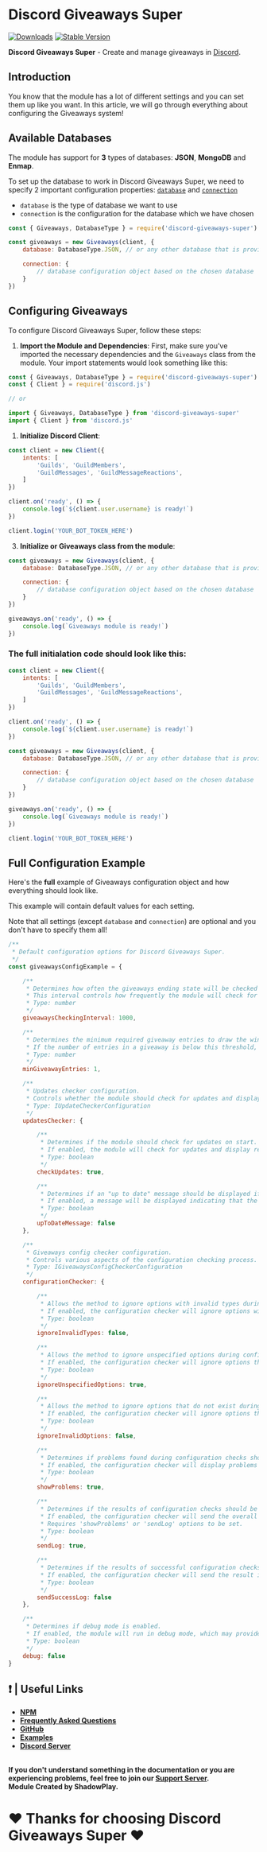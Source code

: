 # Discord Giveaways Super

[![Downloads](https://img.shields.io/npm/dt/discord-giveaways-super?style=for-the-badge)](https://www.npmjs.com/package/discord-giveaways-super)
[![Stable Version](https://img.shields.io/npm/v/discord-giveaways-super?style=for-the-badge)](https://www.npmjs.com/package/discord-giveaways-super)

<b>Discord Giveaways Super</b> - Create and manage giveaways in [Discord](https://old.discordjs.dev/#/).

## Introduction

You know that the module has a lot of different settings and you can set them up like you want. In this article, we will go through everything about configuring the Giveaways system!

## Available Databases

The module has support for **3** types of databases: **__JSON__**, **__MongoDB__** and **__Enmap__**.

To set up the database to work in Discord Giveaways Super, we need to specify 2 important configuration properties: [`database`](https://dgs-docs.js.org/#/docs/main/1.0.0/typedef/IGiveawaysConfiguration%3CTDatabaseType%3E) and [`connection`](https://dgs-docs.js.org/#/docs/main/1.0.0/typedef/IGiveawaysConfiguration%3CTDatabaseType%3E)

- `database` is the type of database we want to use
- `connection` is the configuration for the database which we have chosen

```js
const { Giveaways, DatabaseType } = require('discord-giveaways-super')

const giveaways = new Giveaways(client, {
	database: DatabaseType.JSON, // or any other database that is provided by module: DatabaseType.MONGODB or DatabaseType.ENMAP

	connection: {
		// database configuration object based on the chosen database
	}
})
```

## Configuring Giveaways

To configure Discord Giveaways Super, follow these steps:

1. **Import the Module and Dependencies**:
First, make sure you've imported the necessary dependencies and the `Giveaways` class from the module. Your import statements would look something like this:

```js
const { Giveaways, DatabaseType } = require('discord-giveaways-super')
const { Client } = require('discord.js')

// or

import { Giveaways, DatabaseType } from 'discord-giveaways-super'
import { Client } from 'discord.js'
```

1. **Initialize Discord Client**:

```js
const client = new Client({
    intents: [
        'Guilds', 'GuildMembers',
        'GuildMessages', 'GuildMessageReactions',
    ]
})

client.on('ready', () => {
	console.log(`${client.user.username} is ready!`)
})

client.login('YOUR_BOT_TOKEN_HERE')
```

3. **Initialize or **Giveaways** class from the module**:
```js
const giveaways = new Giveaways(client, {
	database: DatabaseType.JSON, // or any other database that is provided by module

	connection: {
		// database configuration object based on the chosen database
	}
})

giveaways.on('ready', () => {
	console.log(`Giveaways module is ready!`)
})
```

### The full initialation code should look like this:
```js
const client = new Client({
    intents: [
        'Guilds', 'GuildMembers',
        'GuildMessages', 'GuildMessageReactions',
    ]
})

client.on('ready', () => {
	console.log(`${client.user.username} is ready!`)
})

const giveaways = new Giveaways(client, {
	database: DatabaseType.JSON, // or any other database that is provided by module

	connection: {
		// database configuration object based on the chosen database
	}
})

giveaways.on('ready', () => {
	console.log(`Giveaways module is ready!`)
})

client.login('YOUR_BOT_TOKEN_HERE')
```

## Full Configuration Example

Here's the **full** example of Giveaways configuration object and how everything should look like.

This example will contain default values for each setting.

Note that all settings (except `database` and `connection`) are optional and you don't have to specify them all!

```js
/**
 * Default configuration options for Discord Giveaways Super.
 */
const giveawaysConfigExample = {

    /**
     * Determines how often the giveaways ending state will be checked (in ms).
     * This interval controls how frequently the module will check for giveaways that have ended.
     * Type: number
     */
    giveawaysCheckingInterval: 1000,

    /**
     * Determines the minimum required giveaway entries to draw the winner.
     * If the number of entries in a giveaway is below this threshold, a winner will not be drawn.
     * Type: number
     */
    minGiveawayEntries: 1,

    /**
     * Updates checker configuration.
     * Controls whether the module should check for updates and display update-related messages.
     * Type: IUpdateCheckerConfiguration
     */
    updatesChecker: {

        /**
         * Determines if the module should check for updates on start.
         * If enabled, the module will check for updates and display relevant messages.
         * Type: boolean
         */
        checkUpdates: true,

        /**
         * Determines if an "up to date" message should be displayed if the module is already up to date.
         * If enabled, a message will be displayed indicating that the module is up to date.
         * Type: boolean
         */
        upToDateMessage: false
    },

    /**
     * Giveaways config checker configuration.
     * Controls various aspects of the configuration checking process.
     * Type: IGiveawaysConfigCheckerConfiguration
     */
    configurationChecker: {

        /**
         * Allows the method to ignore options with invalid types during configuration checks.
         * If enabled, the configuration checker will ignore options with invalid data types.
         * Type: boolean
         */
        ignoreInvalidTypes: false,

        /**
         * Allows the method to ignore unspecified options during configuration checks.
         * If enabled, the configuration checker will ignore options that are not specified in the configuration.
         * Type: boolean
         */
        ignoreUnspecifiedOptions: true,

        /**
         * Allows the method to ignore options that do not exist during configuration checks.
         * If enabled, the configuration checker will ignore options that are not recognized by the module.
         * Type: boolean
         */
        ignoreInvalidOptions: false,

        /**
         * Determines if problems found during configuration checks should be shown in the console.
         * If enabled, the configuration checker will display problems it encounters during checks.
         * Type: boolean
         */
        showProblems: true,

        /**
         * Determines if the results of configuration checks should be sent to the console.
         * If enabled, the configuration checker will send the overall result to the console.
         * Requires 'showProblems' or 'sendLog' options to be set.
         * Type: boolean
         */
        sendLog: true,

        /**
         * Determines if the results of successful configuration checks should be sent to the console.
         * If enabled, the configuration checker will send the result if no problems were found.
         * Type: boolean
         */
        sendSuccessLog: false
    },

    /**
     * Determines if debug mode is enabled.
     * If enabled, the module will run in debug mode, which may provide additional information for debugging.
     * Type: boolean
     */
    debug: false
}
```

## ❗ | Useful Links
<ul>
<li><b><a href = "https://www.npmjs.com/package/discord-giveaways-super">NPM</a></b></li>
<li><b><a href = "https://dgs-docs.js.org/#/docs/main/1.0.0/general/faq">Frequently Asked Questions</a></b></li>
<li><b><a href = "https://github.com/shadowplay1/discord-giveaways-super">GitHub</a></b></li>
<li><b><a href = "https://github.com/shadowplay1/discord-giveaways-super/tree/main/examples">Examples</a></b></li>
<li><b><a href = "https://discord.gg/4pWKq8vUnb">Discord Server</a></b></li>
</ul>
<br>
<b>If you don't understand something in the documentation or you are experiencing problems, feel free to join our <a href = "https://discord.gg/4pWKq8vUnb">Support Server</a>.</b>
<br>
<b>Module Created by ShadowPlay.</b>

# ❤️ Thanks for choosing Discord Giveaways Super ❤️
